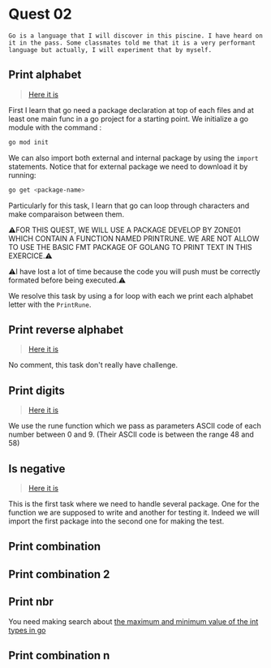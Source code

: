#   Quest 02
    Go is a language that I will discover in this piscine. I have heard on it in the pass. Some classmates told me that it is a very performant language but actually, I will experiment that by myself.

##  Print alphabet
>   [Here it is](../printalphabet/main.go)

First I learn that go need a package declaration at top of each files and at least one main func in a go project for a starting point.
We initialize a go module with the command :

```sh
go mod init
```

We can also import both external and internal package by using the `import` statements. Notice that for external package we need to download it by running:

```sh
go get <package-name>
```

Particularly for this task, I learn that go can loop through characters and make comparaison between them.

⚠️FOR THIS QUEST, WE WILL USE A PACKAGE DEVELOP BY ZONE01 WHICH CONTAIN A FUNCTION NAMED PRINTRUNE. WE ARE NOT ALLOW TO USE THE BASIC FMT PACKAGE OF GOLANG TO PRINT TEXT IN THIS EXERCICE.⚠️

⚠️I have lost a lot of time because the code you will push must be correctly formated before being executed.⚠️

We resolve this task by using a for loop with each we print each alphabet letter with the `PrintRune`.

##  Print reverse alphabet
>   [Here it is](../printreversealphabet/main.go)

No comment, this task don't really have challenge.

##  Print digits
>   [Here it is](../printdigits/main.go)

We use the rune function which we pass as parameters ASCII code of each number between 0 and 9. (Their ASCII code is between the range 48 and 58)

##  Is negative
>   [Here it is](../isnegative.go)

This is the first task where we need to handle several package. One for the function we are supposed to write and another for testing it. Indeed we will import the first package into the second one for making the test.

##  Print combination
##  Print combination 2
##  Print nbr

You need making search about [the maximum and minimum value of the int types in go](https://gosamples.dev/int-min-max/#:~:text=%F0%9F%8D%B0%20The%20maximum%20and%20minimum%20value%20of%20the%20int%20types%20in%20Go&text=For%20example%2C%20to%20get%20the,MaxInt64%20.)
##  Print combination n